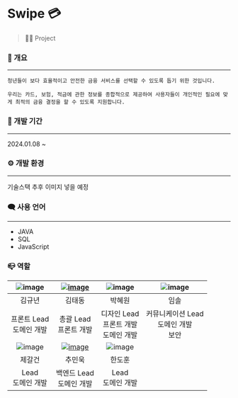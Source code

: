# Swipe 💳
> 👨‍💻 Project   

### 🐲 개요
-------------
```
청년들이 보다 효율적이고 안전한 금융 서비스를 선택할 수 있도록 돕기 위한 것입니다.

우리는 카드, 보험, 적금에 관한 정보를 종합적으로 제공하여 사용자들이 개인적인 필요에 맞게 최적의 금융 결정을 할 수 있도록 지원합니다.
```

### 📅 개발 기간
-------------
2024.01.08 ~   

### ⚙︎ 개발 환경
-------------
기술스택 추후 이미지 넣을 예정   

### 🗨 사용 언어
-------------
* JAVA
* SQL
* JavaScript   

### 📪 역할
| ![image](https://github.com/rlaxoehd4234/.github/assets/92311926/0de3abfb-c685-4cfe-9b81-78fed4612272) |[![image](https://github.com/rlaxoehd4234/.github/assets/92311926/21896e7b-7d22-40ad-8e5e-86c74cfbb403)](https://github.com/rlaxoehd4234)| ![image](https://github.com/rlaxoehd4234/.github/assets/92311926/5ff7e12f-a360-4087-a24f-db1d9bda0422)| ![image](https://github.com/rlaxoehd4234/.github/assets/92311926/92fb5f7a-4a22-4b01-b7f4-8f760ac2fa65)|
|:---:|:---:|:---:|:---:|
|김규년|김태동|박혜원|임솔|
|프론트 Lead<br> 도메인 개발|총괄 Lead<br> 프론트 개발|디자인 Lead<br> 프론트 개발<br> 도메인 개발|커뮤니케이션 Lead<br> 도메인 개발 <br>보안|
| ![image](https://github.com/rlaxoehd4234/.github/assets/92311926/0de3abfb-c685-4cfe-9b81-78fed4612272) | [![image](https://github.com/rlaxoehd4234/.github/assets/92311926/320ac9f1-9b5c-4674-92aa-d005731ff03c)](https://github.com/minwoogi)| ![image](https://github.com/rlaxoehd4234/.github/assets/92311926/5ff7e12f-a360-4087-a24f-db1d9bda0422)|
|제갈건|추민욱|한도훈|
|Lead<br>도메인 개발 |백엔드 Lead<br> 도메인 개발|Lead <br>도메인 개발 |
